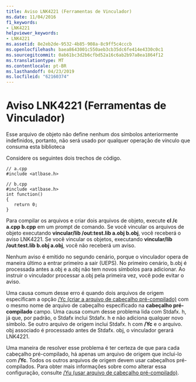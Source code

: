 ```yaml
---
title: Aviso LNK4221 (Ferramentas de Vinculador)
ms.date: 11/04/2016
f1_keywords:
- LNK4221
helpviewer_keywords:
- LNK4221
ms.assetid: 8e2eb2de-9532-4b85-908a-8c9ff5c4cccb
ms.openlocfilehash: baea8643001c550aeb3cb35dc6fe414e4330c0c1
ms.sourcegitcommit: 0ab61bc3d2b6cfbd52a16c6ab2b97a8ea1864f12
ms.translationtype: MT
ms.contentlocale: pt-BR
ms.lasthandoff: 04/23/2019
ms.locfileid: "62160374"
---
```

# <a name="linker-tools-warning-lnk4221"></a>Aviso LNK4221 (Ferramentas de Vinculador)

Esse arquivo de objeto não define nenhum dos símbolos anteriormente indefinidos, portanto, não será usado por qualquer operação de vínculo que consuma esta biblioteca

Considere os seguintes dois trechos de código.

```
// a.cpp
#include <atlbase.h>
```

```
// b.cpp
#include <atlbase.h>
int function()
{
   return 0;
}
```

Para compilar os arquivos e criar dois arquivos de objeto, execute **cl /c a.cpp b.cpp** em um prompt de comando. Se você vincular os arquivos de objeto executando **vincular/lib /out:test.lib a.obj b.obj**, você receberá o aviso LNK4221. Se você vincular os objetos, executando **vincular/lib /out:test.lib b.obj a.obj**, você não receberá um aviso.

Nenhum aviso é emitido no segundo cenário, porque o vinculador opera de maneira último a entrar primeiro a sair (UEPS). No primeiro cenário, b.obj é processada antes a.obj e a.obj não tem novos símbolos para adicionar. Ao instruir o vinculador processar a.obj pela primeira vez, você pode evitar o aviso.

Uma causa comum desse erro é quando dois arquivos de origem especificam a opção [/Yc (criar a arquivo de cabeçalho pré-compilado)](../../build/reference/yc-create-precompiled-header-file.md) com o mesmo nome de arquivo de cabeçalho especificado na **cabeçalho pré-compilado** campo. Uma causa comum desse problema lida com Stdafx. h, já que, por padrão, o Stdafx inclui Stdafx. h e não adiciona qualquer novo símbolo. Se outro arquivo de origem inclui Stdafx. h com **/Yc** e o arquivo. obj associado é processado antes de Stdafx. obj, o vinculador gerará LNK4221.

Uma maneira de resolver esse problema é ter certeza de que para cada cabeçalho pré-compilado, há apenas um arquivo de origem que inclui-lo com **/Yc**. Todos os outros arquivos de origem devem usar cabeçalhos pré-compilados. Para obter mais informações sobre como alterar essa configuração, consulte [/Yu (usar arquivo de cabeçalho pré-compilado)](../../build/reference/yu-use-precompiled-header-file.md).